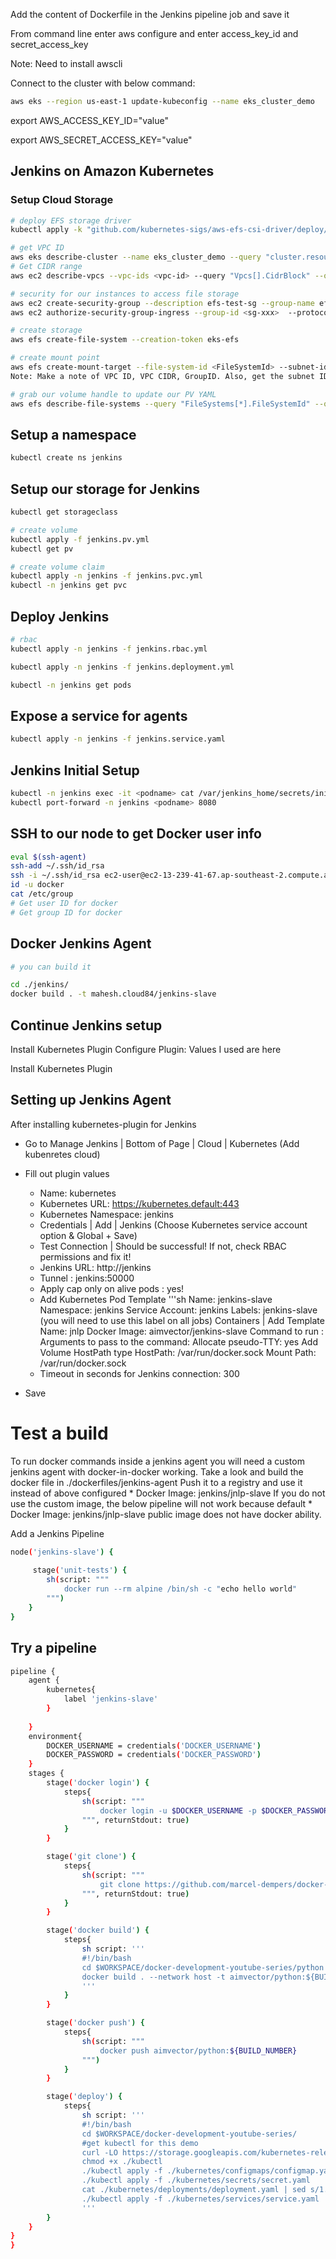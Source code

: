 Add the content of Dockerfile in the Jenkins pipeline job and save it

From command line enter aws configure and enter access_key_id and secret_access_key

Note: Need to install awscli

Connect to the cluster with below command: 
```sh
aws eks --region us-east-1 update-kubeconfig --name eks_cluster_demo
```

export AWS_ACCESS_KEY_ID="value"

export AWS_SECRET_ACCESS_KEY="value"


## Jenkins on Amazon Kubernetes

### Setup Cloud Storage

```sh
# deploy EFS storage driver
kubectl apply -k "github.com/kubernetes-sigs/aws-efs-csi-driver/deploy/kubernetes/overlays/stable/?ref=master"

# get VPC ID
aws eks describe-cluster --name eks_cluster_demo --query "cluster.resourcesVpcConfig.vpcId" --output text
# Get CIDR range
aws ec2 describe-vpcs --vpc-ids <vpc-id> --query "Vpcs[].CidrBlock" --output text

# security for our instances to access file storage
aws ec2 create-security-group --description efs-test-sg --group-name efs-sg --vpc-id <VPC_ID>
aws ec2 authorize-security-group-ingress --group-id <sg-xxx>  --protocol tcp --port 2049 --cidr <VPC_CIDR>

# create storage
aws efs create-file-system --creation-token eks-efs

# create mount point 
aws efs create-mount-target --file-system-id <FileSystemId> --subnet-id <SubnetID> --security-group <GroupID>
Note: Make a note of VPC ID, VPC CIDR, GroupID. Also, get the subnet ID from the console

# grab our volume handle to update our PV YAML
aws efs describe-file-systems --query "FileSystems[*].FileSystemId" --output text
```

## Setup a namespace

```sh
kubectl create ns jenkins
```

## Setup our storage for Jenkins

```sh
kubectl get storageclass

# create volume
kubectl apply -f jenkins.pv.yml 
kubectl get pv

# create volume claim
kubectl apply -n jenkins -f jenkins.pvc.yml
kubectl -n jenkins get pvc
```

## Deploy Jenkins

```sh
# rbac
kubectl apply -n jenkins -f jenkins.rbac.yml 

kubectl apply -n jenkins -f jenkins.deployment.yml

kubectl -n jenkins get pods
```
## Expose a service for agents
```sh 
kubectl apply -n jenkins -f jenkins.service.yaml 
```

## Jenkins Initial Setup

```sh 
kubectl -n jenkins exec -it <podname> cat /var/jenkins_home/secrets/initialAdminPassword
kubectl port-forward -n jenkins <podname> 8080
```

## SSH to our node to get Docker user info
```sh 
eval $(ssh-agent)
ssh-add ~/.ssh/id_rsa
ssh -i ~/.ssh/id_rsa ec2-user@ec2-13-239-41-67.ap-southeast-2.compute.amazonaws.com
id -u docker
cat /etc/group
# Get user ID for docker
# Get group ID for docker
```

## Docker Jenkins Agent
```sh
# you can build it

cd ./jenkins/
docker build . -t mahesh.cloud84/jenkins-slave
```

## Continue Jenkins setup

Install Kubernetes Plugin
Configure Plugin: Values I used are here

Install Kubernetes Plugin

## Setting up Jenkins Agent

After installing kubernetes-plugin for Jenkins

* Go to Manage Jenkins | Bottom of Page | Cloud | Kubernetes (Add kubenretes cloud)
* Fill out plugin values
    * Name: kubernetes
    * Kubernetes URL: https://kubernetes.default:443
    * Kubernetes Namespace: jenkins
    * Credentials | Add | Jenkins (Choose Kubernetes service account option & Global + Save)
    * Test Connection | Should be successful! If not, check RBAC permissions and fix it!
    * Jenkins URL: http://jenkins
    * Tunnel : jenkins:50000
    * Apply cap only on alive pods : yes!
    * Add Kubernetes Pod Template
       '''sh
         Name: jenkins-slave
         Namespace: jenkins
         Service Account: jenkins
         Labels: jenkins-slave (you will need to use this label on all jobs)
         Containers | Add Template
           Name: jnlp
           Docker Image: aimvector/jenkins-slave
           Command to run :
           Arguments to pass to the command:
           Allocate pseudo-TTY: yes
           Add Volume
              HostPath type
              HostPath: /var/run/docker.sock
              Mount Path: /var/run/docker.sock
    * Timeout in seconds for Jenkins connection: 300

* Save

# Test a build
To run docker commands inside a jenkins agent you will need a custom jenkins agent with docker-in-docker working. Take a look and build the docker file in ./dockerfiles/jenkins-agent Push it to a registry and use it instead of above configured * Docker Image: jenkins/jnlp-slave If you do not use the custom image, the below pipeline will not work because default * Docker Image: jenkins/jnlp-slave public image does not have docker ability.

Add a Jenkins Pipeline
```sh
node('jenkins-slave') {
    
     stage('unit-tests') {
        sh(script: """
            docker run --rm alpine /bin/sh -c "echo hello world"
        """)
    }
}
```

## Try a pipeline
```sh
pipeline {
    agent { 
        kubernetes{
            label 'jenkins-slave'
        }
        
    }
    environment{
        DOCKER_USERNAME = credentials('DOCKER_USERNAME')
        DOCKER_PASSWORD = credentials('DOCKER_PASSWORD')
    }
    stages {
        stage('docker login') {
            steps{
                sh(script: """
                    docker login -u $DOCKER_USERNAME -p $DOCKER_PASSWORD
                """, returnStdout: true) 
            }
        }

        stage('git clone') {
            steps{
                sh(script: """
                    git clone https://github.com/marcel-dempers/docker-development-youtube-series.git
                """, returnStdout: true) 
            }
        }

        stage('docker build') {
            steps{
                sh script: '''
                #!/bin/bash
                cd $WORKSPACE/docker-development-youtube-series/python
                docker build . --network host -t aimvector/python:${BUILD_NUMBER}
                '''
            }
        }

        stage('docker push') {
            steps{
                sh(script: """
                    docker push aimvector/python:${BUILD_NUMBER}
                """)
            }
        }

        stage('deploy') {
            steps{
                sh script: '''
                #!/bin/bash
                cd $WORKSPACE/docker-development-youtube-series/
                #get kubectl for this demo
                curl -LO https://storage.googleapis.com/kubernetes-release/release/$(curl -s https://storage.googleapis.com/kubernetes-release/release/stable.txt)/bin/linux/amd64/kubectl
                chmod +x ./kubectl
                ./kubectl apply -f ./kubernetes/configmaps/configmap.yaml
                ./kubectl apply -f ./kubernetes/secrets/secret.yaml
                cat ./kubernetes/deployments/deployment.yaml | sed s/1.0.0/${BUILD_NUMBER}/g | ./kubectl apply -f -
                ./kubectl apply -f ./kubernetes/services/service.yaml
                '''
        }
    }
}
}
```


